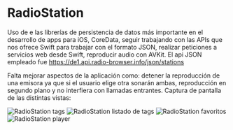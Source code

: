 # RadioStation
Uso de e las librerías de persistencia de datos más importante en el desarrollo de apps para iOS, 
CoreData, seguir trabajando con las APIs que nos ofrece Swift para trabajar con el formato JSON, 
realizar peticiones a servicios web desde Swift, reproducir audio con AVKit.
El api JSON empleado fue https://de1.api.radio-browser.info/json/stations

Falta mejorar aspectos de la aplicación como: detener la reproducción de una emisora ya que si el usuario elige otra sonarán ambas, reproducción en segundo plano y no interfiera con llamadas entrantes.
Captura de pantalla de las distintas vistas:

![RadioStation tags](https://user-images.githubusercontent.com/71530089/105110638-ffe43800-5a8c-11eb-929a-6c7a87719345.png)
![RadioStation listado de tags](https://user-images.githubusercontent.com/71530089/105110645-01adfb80-5a8d-11eb-8077-37d7a18fc65d.png)
![RadioStation favoritos](https://user-images.githubusercontent.com/71530089/105110648-02df2880-5a8d-11eb-962d-ee95fb7e28b7.png)
![RadioStation player](https://user-images.githubusercontent.com/71530089/105110651-0377bf00-5a8d-11eb-8c1d-bd7d0cf0c9aa.png)
